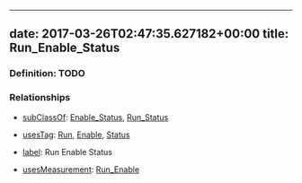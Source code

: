 
---
date: 2017-03-26T02:47:35.627182+00:00
title: Run_Enable_Status
---
### Definition: TODO

### Relationships

* [subClassOf](http://www.w3.org/2000/01/rdf-schema#subClassOf): [Enable_Status](https://brickschema.org/schema/1.0/Brick#Enable_Status), [Run_Status](https://brickschema.org/schema/1.0/Brick#Run_Status)

* [usesTag](https://brickschema.org/schema/1.0/BrickFrame#usesTag): [Run](https://brickschema.org/schema/1.0/BrickTag#Run), [Enable](https://brickschema.org/schema/1.0/BrickTag#Enable), [Status](https://brickschema.org/schema/1.0/BrickTag#Status)

* [label](http://www.w3.org/2000/01/rdf-schema#label): Run Enable Status

* [usesMeasurement](https://brickschema.org/schema/1.0/BrickFrame#usesMeasurement): [Run_Enable](https://brickschema.org/schema/1.0/Brick#Run_Enable)

